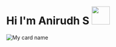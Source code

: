 # Hi I'm Anirudh S&nbsp;<a href="Hey"><img src="https://raw.githubusercontent.com/TOXIC-DEVIL/TOXIC-DEVIL/TOXIC-DEVIL-OFFICIAL/media/Hi.gif" width="48px"></a>

![My card name](https://cardivo.vercel.app/api?name=AnirudhS&description=Hi,%20Welcome%20To%20My%20Profile%20❤&image=https://avatars.githubusercontent.com/u/78668573?v=4&s=10?v=4&backgroundColor=%23ecf0f1&instagram=_a_n_i_r_u_d_h_&github=SudoAnirudh&twitter=&pattern=leaf&colorPattern=%23eaeaea)

<form><script src="https://checkout.razorpay.com/v1/payment-button.js" data-payment_button_id="pl_K7PMNOrd78UkT1" async> </script> </form>
